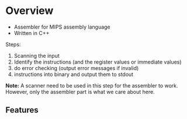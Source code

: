 # Overview 
* Assembler for MIPS assembly language 
* Written in C++ 

Steps: 

1. Scanning the input
2. Identify the instructions (and the register values or immediate values)
3. do error checking (output error messages if invalid) 
4. instructions into binary and output them to stdout

**Note:** A scanner need to be used in this step for the assembler to work. However, only the assembler part is what we care about here. 

## Features


